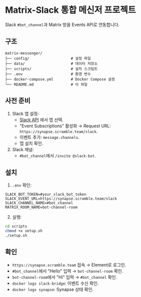 # Matrix-Slack 통합 메신저 프로젝트

Slack `#bot_channel`과 Matrix 방을 Events API로 연동합니다.

## 구조

```plaintext
matrix-messenger/
├── config/                   # 설정 파일
├── data/                     # 데이터 저장소
├── scripts/                  # 설치 스크립트
├── .env                      # 환경 변수
├── docker-compose.yml        # Docker Compose 설정
└── README.md                 # 이 파일
```

## 사전 준비

1. Slack 앱 설정:
   - [Slack API](https://api.slack.com/apps) 에서 앱 선택.
   - "Event Subscriptions" 활성화 → Request URL: `https://synapse.scramble.team/slack`.
   - 이벤트 추가: `message.channels`.
   - 앱 설치 확인.
2. Slack 채널:
   - `#bot_channel`에서 `/invite @slack-bot`.

## 설치

1. `.env` 확인:

```plaintext
SLACK_BOT_TOKEN=#your_slack_bot_token
SLACK_EVENT_URL=https://synapse.scramble.team/slack
SLACK_CHANNEL_NAME=#bot_channel
MATRIX_ROOM_NAME=bot-channel-room
```

2. 실행:

```bash
cd scripts
chmod +x setup.sh
./setup.sh
```

## 확인

- `https://synapse.scramble.team` 접속 → Element로 로그인.
- `#bot_channel`에서 "Hello" 입력 → `bot-channel-room` 확인.
- `bot-channel-room`에서 "Hi" 입력 → `#bot_channel` 확인.
- `docker logs slack-bridge`: 이벤트 수신 확인.
- `docker logs synapse`: Synapse 상태 확인.
